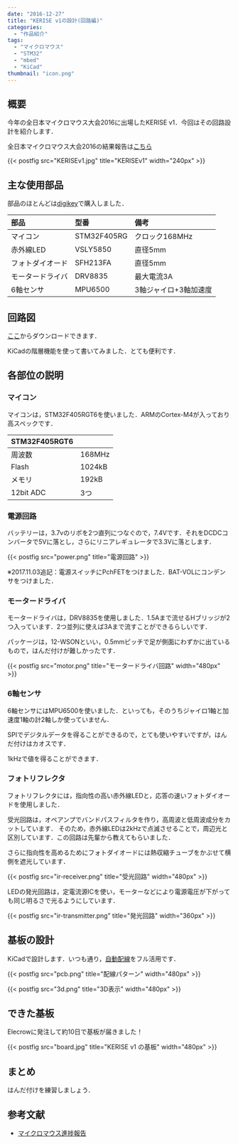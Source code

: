 ```yaml
---
date: "2016-12-27"
title: "KERISE v1の設計(回路編)"
categories:
  - "作品紹介"
tags:
  - "マイクロマウス"
  - "STM32"
  - "mbed"
  - "KiCad"
thumbnail: "icon.png"
---
```


## 概要

今年の全日本マイクロマウス大会2016に出場したKERISE v1．今回はその回路設計を紹介します．

全日本マイクロマウス大会2016の結果報告は[こちら](/posts/2016-11-21-micromouse2016/)

{{< postfig src="KERISEv1.jpg" title="KERISEv1" width="240px" >}}

<!--more-->

## 主な使用部品

部品のほとんどは[digikey](http://www.digikey.jp/)で購入しました．

|部品|型番|備考|
|:--|:--|:--|
|マイコン|STM32F405RG|クロック168MHz|
|赤外線LED|VSLY5850|直径5mm|
|フォトダイオード|SFH213FA|直径5mm|
|モータードライバ|DRV8835|最大電流3A|
|6軸センサ|MPU6500|3軸ジャイロ+3軸加速度|

## 回路図

[ここ](sketch.pdf)からダウンロードできます．

KiCadの階層機能を使って書いてみました．とても便利です．

## 各部位の説明

### マイコン

マイコンは，STM32F405RGT6を使いました．ARMのCortex-M4が入っており高スペックです．

|STM32F405RGT6||
|:--|:--|
|周波数|168MHz|
|Flash|1024kB|
|メモリ|192kB|
|12bit ADC|3つ|

### 電源回路

バッテリーは，3.7vのリポを2つ直列につなぐので，7.4Vです．それをDCDCコンバータで5Vに落とし，さらにリニアレギュレータで3.3Vに落とします．

{{< postfig src="power.png" title="電源回路" >}}

※2017.11.03追記：電源スイッチにPchFETをつけました．BAT-VOLにコンデンサをつけました．

### モータードライバ

モータードライバは，DRV8835を使用しました．1.5Aまで流せるHブリッジが2つ入っています．2つ並列に使えば3Aまで流すことができるらしいです．

パッケージは，12-WSONといい，0.5mmピッチで足が側面にわずかに出ているもので，はんだ付けが難しかったです．

{{< postfig src="motor.png" title="モータードライバ回路" width="480px" >}}

### 6軸センサ

6軸センサにはMPU6500を使いました．といっても，そのうちジャイロ1軸と加速度1軸の計2軸しか使っていません．

SPIでデジタルデータを得ることができるので，とても使いやすいですが，はんだ付けはカオスです．

1kHzで値を得ることができます．

### フォトリフレクタ

フォトリフレクタには，指向性の高い赤外線LEDと，応答の速いフォトダイオードを使用しました．

受光回路は，オペアンプでバンドパスフィルタを作り，高周波と低周波成分をカットしています．
そのため，赤外線LEDは2kHzで点滅させることで，周辺光と区別しています．この回路は先輩から教えてもらいました．

さらに指向性を高めるためにフォトダイオードには熱収縮チューブをかぶせて横側を遮光しています．

{{< postfig src="ir-receiver.png" title="受光回路" width="480px" >}}


LEDの発光回路は，定電流源ICを使い，モーターなどにより電源電圧が下がっても同じ明るさで光るようにしています．

{{< postfig src="ir-transmitter.png" title="発光回路" width="360px" >}}

## 基板の設計

KiCadで設計します．いつも通り，[自動配線](/posts/2016-04-22-freerouting/)をフル活用です．

{{< postfig src="pcb.png" title="配線パターン" width="480px" >}}

{{< postfig src="3d.png" title="3D表示" width="480px" >}}

## できた基板

Elecrowに発注して約10日で基板が届きました！

{{< postfig src="board.jpg" title="KERISE v1 の基板" width="480px" >}}


## まとめ

はんだ付けを練習しましょう．

## 参考文献

  * [マイクロマウス進捗報告](http://blog.tokor.org/2015/08/16/%E3%83%9E%E3%82%A4%E3%82%AF%E3%83%AD%E3%83%9E%E3%82%A6%E3%82%B9%E9%80%B2%E6%8D%97%E5%A0%B1%E5%91%8A/)

